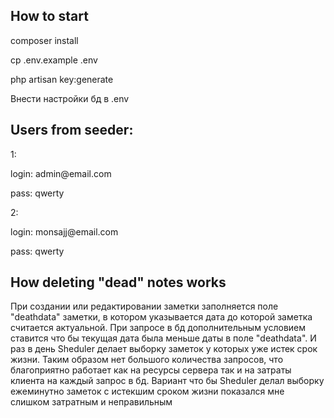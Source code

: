 ## How to start

<p>composer install</p>
<p>cp .env.example .env</p>
<p>php artisan key:generate</p>
<p>Внести настройки бд в .env</p>

## Users from seeder:
<p>1:</p>
<p>login: admin@email.com</p>
<p>pass: qwerty</p>
<p>2:</p>
<p>login: monsajj@email.com</p>
<p>pass: qwerty</p>

## How deleting "dead" notes works

<p> При создании или редактировании заметки заполняется поле "deathdata" заметки, в котором указывается дата до которой заметка считается актуальной. При запросе в бд дополнительным условием ставится что бы текущая дата была меньше даты в поле "deathdata". И раз в день Sheduler делает выборку заметок у которых уже истек срок жизни. Таким образом нет большого количества запросов, что благоприятно работает как на ресурсы сервера так и на затраты клиента на каждый запрос в бд. Вариант что бы  Sheduler делал выборку ежеминутно заметок с истекшим сроком жизни показался мне слишком затратным и неправильным </p>
